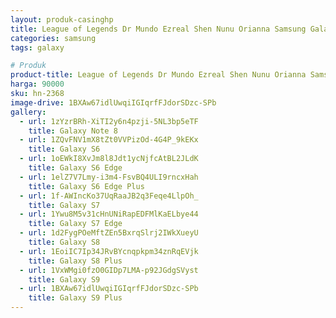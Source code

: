 ```yaml
---
layout: produk-casinghp
title: League of Legends Dr Mundo Ezreal Shen Nunu Orianna Samsung Galaxy S9 Plus Case
categories: samsung
tags: galaxy

# Produk
product-title: League of Legends Dr Mundo Ezreal Shen Nunu Orianna Samsung Galaxy S9 Plus Case
harga: 90000
sku: hn-2368
image-drive: 1BXAw67idlUwqiIGIqrfFJdorSDzc-SPb
gallery:
  - url: 1zYzrBRh-XiTI2y6n4pzji-5NL3bp5eTF
    title: Galaxy Note 8
  - url: 1ZQvFNV1mX8tZt0VVPizOd-4G4P_9kEKx
    title: Galaxy S6
  - url: 1oEWkI8XvJm8l8Jdt1ycNjfcAtBL2JLdK
    title: Galaxy S6 Edge
  - url: 1elZ7V7Lmy-i3m4-FsvBQ4ULI9rncxHah
    title: Galaxy S6 Edge Plus
  - url: 1f-AWIncKo37UqRaaJB2q3Feqe4LlpOh_
    title: Galaxy S7
  - url: 1Ywu8M5v31cHnUNiRapEDFMlKaELbye44
    title: Galaxy S7 Edge
  - url: 1d2FygPOeMftZEn5BxrqSlrj2IWkXueyU
    title: Galaxy S8
  - url: 1EoiIC7Ip34JRvBYcnqpkpm34znRqEVjk
    title: Galaxy S8 Plus
  - url: 1VxWMgi0fzO0GIDp7LMA-p92JGdgSVyst
    title: Galaxy S9
  - url: 1BXAw67idlUwqiIGIqrfFJdorSDzc-SPb
    title: Galaxy S9 Plus
---
```

